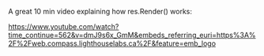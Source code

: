 
A great 10 min video explaining how res.Render() works:

https://www.youtube.com/watch?time_continue=562&v=dmJ9s6x_GmM&embeds_referring_euri=https%3A%2F%2Fweb.compass.lighthouselabs.ca%2F&feature=emb_logo 